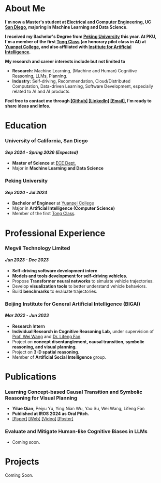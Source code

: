 # About Me

**I'm now a Master's student at [Electrical and Computer Engineering](https://ece.ucsd.edu/), [UC San Diego](https://ucsd.edu/), majoring in Machine Learning and Data Science.**

**I received my Bachelor's Degree from [Peking University](https://english.pku.edu.cn/) this year. At PKU, I'm a member of the first [Tong Class](https://tongclass.ac.cn/) (an honorary pilot class in AI) at [Yuanpei College](https://yuanpei.pku.edu.cn/), and also affiliated with [Institute for Artificial Intelligence](https://www.ai.pku.edu.cn/).**

**My research and career interests include but not limited to**

- **Research:** Machine Learning, (Machine and Human) Cognitive Reasoning, LLMs, Planning.
- **Industry:** Self-driving, Recommendation, Cloud/Distributed Computation, Data-driven Learning, Software Development, especially related to AI and AI products.

**Feel free to contact me through [[Github]](https://github.com/FQYQC)
[[LinkedIn]](https://www.linkedin.com/in/yilue-qian/)
[[Email]](mailto://qianyilue@outlook.com), I'm ready to share ideas and infos.**


# Education

### University of California, San Diego

#### *Sep 2024 - Spring 2026 (Expected)* 

- **Master of Science** at [ECE Dept.](https://ece.ucsd.edu/)
- Major in **Machine Learning and Data Science**


### Peking University

#### *Sep 2020 - Jul 2024*

- **Bachelor of Engineer** at [Yuanpei College](https://yuanpei.pku.edu.cn/)
- Major in **Artificial Intelligence (Computer Science)**
- Member of the first [Tong Class](https://tongclass.ac.cn/).

# Professional Experience

### Megvii Technology Limited

#### *Jun 2023 - Dec 2023*

- **Self-driving software development intern**
- **Models and tools development for self-driving vehicles.**
- Propose **Transformer neural networks** to simulate vehicle trajectories.
- Develop **visualization tools** to better understand vehicle behaviors.
- Build **benchmarks** to evaluate trajectories.

### Beijing Institute for General Artificial Intelligence (BIGAI)

#### *Mar 2022 - Jun 2023*

- **Research Intern**
- **Individual Research in Cognitive Reasoning Lab,** under supervision of [Prof. Wei Wang](https://cognn.com/) and [Dr. Lifeng Fan](https://lifengfan.github.io/).
- Project on **concept disentanglement, causal transition, symbolic reasoning, and visual planning**.
- Project on **3-D spatial reasoning**.
- Member of **Artificial Social Intelligence** group.

# Publications

### Learning Concept-based Causal Transition and Symbolic Reasoning for Visual Planning

- **Yilue Qian**, Peiyu Yu, Ying Nian Wu, Yao Su, Wei Wang, Lifeng Fan
- **Published at IROS 2024 as Oral Pitch.**
- [[Paper]](https://fqyqc.github.io/Portfolio/assets/publications/LearningCCTSRVP/paper.pdf)
[[Web]](https://fqyqc.github.io/ConTranPlan)
[[Video]](https://youtu.be/qWfZV8vI7Q0)
[[Poster]](https://fqyqc.github.io/Portfolio/assets/publications/LearningCCTSRVP/poster.pdf)

### Evaluate and Mitigate Human-like Cognitive Biases in LLMs

- Coming soon.

# Projects

Coming Soon.